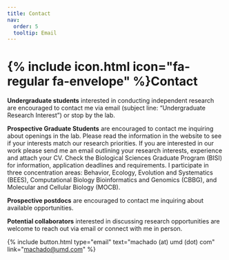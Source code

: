 ```yaml
---
title: Contact
nav:
  order: 5
  tooltip: Email
---
```


# {% include icon.html icon="fa-regular fa-envelope" %}Contact

**Undergraduate students** interested in conducting independent research are encouraged to contact me via email (subject line: “Undergraduate Research Interest”) or stop by the lab.

**Prospective Graduate Students** are encouraged to contact me inquiring about openings in the lab. Please read the information in the website to see if your interests match our research priorities. If you are interested in our work please send me an email outlining your research interests, experience and attach your CV. Check the Biological Sciences Graduate Program (BISI) for information, application deadlines and requirements. I participate in three concentration areas: Behavior, Ecology, Evolution and Systematics (BEES), Computational Biology Bioinformatics and Genomics (CBBG), and Molecular and Cellular Biology (MOCB).

**Prospective postdocs** are encouraged to contact me inquiring about available opportunities.

**Potential collaborators** interested in discussing research opportunities are welcome to reach out via email or connect with me in person.

{%
  include button.html
  type="email"
  text="machado (at) umd (dot) com"
  link="machado@umd.com"
%}
<!-- comment out
 {%
   include button.html
   type="phone"
   text="(555) 867-5309"
   link="+1-555-867-5309"
 %}
  include button.html
  type="address"
  tooltip="4094 Campus Dr College Park, MD, USA 20742-5815"
  link="https://www.google.com/maps"
%} -->

<!-- {% include section.html %} -->

<!-- {% capture col1 %} -->

<!-- 
{% include figure.html
  image="images/photo.jpg"
  caption="Lorem ipsum"
%}
-->

<!-- {% endcapture %} -->

<!-- {% capture col2 %} -->

<!-- 
{% include figure.html
  image="images/photo.jpg"
  caption="Lorem ipsum"
%}
-->

<!-- {% endcapture %} -->

<!-- {% include cols.html col1=col1 col2=col2 %} -->

<!-- {% include section.html dark=true %} -->

<!-- {% capture col1 %} -->
<!-- 
Lorem ipsum dolor sit amet  
consectetur adipiscing elit  
sed do eiusmod tempor
-->
<!-- {% endcapture %} -->

<!-- {% capture col2 %} -->
<!-- 
Lorem ipsum dolor sit amet  
consectetur adipiscing elit  
sed do eiusmod tempor
-->
<!-- {% endcapture %} -->

<!-- {% capture col3 %} -->
<!-- 
Lorem ipsum dolor sit amet  
consectetur adipiscing elit  
sed do eiusmod tempor
-->
<!-- {% endcapture %} -->

<!-- {% include cols.html col1=col1 col2=col2 col3=col3 %} -->
